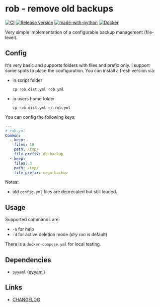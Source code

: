 # rob - remove old backups

[![CI](https://github.com/deeagle/rob/actions/workflows/ci.yml/badge.svg)](https://github.com/deeagle/rob/actions/workflows/ci.yml)
[![Release version](https://github.com/deeagle/rob/actions/workflows/release.yml/badge.svg)](https://github.com/deeagle/rob/actions/workflows/release.yml)
[![made-with-python](https://img.shields.io/badge/Made%20with-Python-1f425f.svg)](https://www.python.org/)
[![Docker](https://badgen.net/badge/icon/docker?icon=docker&label)](https://hub.docker.com/repository/docker/docdee/robpy)

Very simple implementation of a configurable backup management (file-level).

## Config

It's very basic and supports folders with files and prefix only.
I support some spots to place the configuration. You can install
a fresh version via:

- in script folder

  `cp rob.dist.yml rob.yml`

- in users home folder

  `cp rob.dist.yml ~/.rob.yml`

You can config the following keys:

```yml
---
# rob.yml
Common:
  - keep:
    files: 10
    path: /tmp/
    file_prefix: db-backup
  - keep:
    files: 3
    path: /tmp/
    file_prefix: mega-backup
```

Notes:

- old `config.yml` files are deprecated but still loaded.

## Usage

Supported commands are:

- `-h` for help
- `-d` for active deletion mode (*dry run* is default)

There is a `docker-compose.yml` for local testing.

## Dependencies

- `pyyaml` ([pyyaml](https://pypi.org/project/PyYAML/))

## Links

- [CHANGELOG](CHANGELOG.md)
